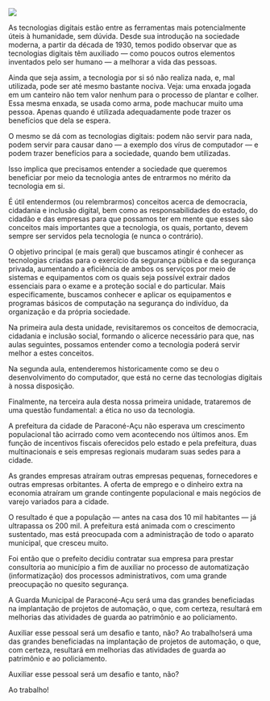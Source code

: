 [![](https://ampli-images.s3.amazonaws.com/production/93cda468-1ecf-4f61-9dc8-5c3d689066ae/original)](https://ampli-images.s3.amazonaws.com/production/93cda468-1ecf-4f61-9dc8-5c3d689066ae/original)

As tecnologias digitais estão entre as ferramentas mais potencialmente úteis à humanidade, sem dúvida. Desde sua introdução na sociedade moderna, a partir da década de 1930, temos podido observar que as tecnologias digitais têm auxiliado — como poucos outros elementos inventados pelo ser humano — a melhorar a vida das pessoas.

Ainda que seja assim, a tecnologia por si só não realiza nada, e, mal utilizada, pode ser até mesmo bastante nociva. Veja: uma enxada jogada em um canteiro não tem valor nenhum para o processo de plantar e colher. Essa mesma enxada, se usada como arma, pode machucar muito uma pessoa. Apenas quando é utilizada adequadamente pode trazer os benefícios que dela se espera.

O mesmo se dá com as tecnologias digitais: podem não servir para nada, podem servir para causar dano — a exemplo dos vírus de computador — e podem trazer benefícios para a sociedade, quando bem utilizadas.

Isso implica que precisamos entender a sociedade que queremos beneficiar por meio da tecnologia antes de entrarmos no mérito da tecnologia em si.

É útil entendermos (ou relembrarmos) conceitos acerca de democracia, cidadania e inclusão digital, bem como as responsabilidades do estado, do cidadão e das empresas para que possamos ter em mente que esses são conceitos mais importantes que a tecnologia, os quais, portanto, devem sempre ser servidos pela tecnologia (e nunca o contrário).

O objetivo principal (e mais geral) que buscamos atingir é conhecer as tecnologias criadas para o exercício da segurança pública e da segurança privada, aumentando a eficiência de ambos os serviços por meio de sistemas e equipamentos com os quais seja possível extrair dados essenciais para o exame e a proteção social e do particular. Mais especificamente, buscamos conhecer e aplicar os equipamentos e programas básicos de computação na segurança do indivíduo, da organização e da própria sociedade.

Na primeira aula desta unidade, revisitaremos os conceitos de democracia, cidadania e inclusão social, formando o alicerce necessário para que, nas aulas seguintes, possamos entender como a tecnologia poderá servir melhor a estes conceitos.

Na segunda aula, entenderemos historicamente como se deu o desenvolvimento do computador, que está no cerne das tecnologias digitais à nossa disposição.

Finalmente, na terceira aula desta nossa primeira unidade, trataremos de uma questão fundamental: a ética no uso da tecnologia.

A prefeitura da cidade de Paraconé-Açu não esperava um crescimento populacional tão acirrado como vem acontecendo nos últimos anos. Em função de incentivos fiscais oferecidos pelo estado e pela prefeitura, duas multinacionais e seis empresas regionais mudaram suas sedes para a cidade.

As grandes empresas atraíram outras empresas pequenas, fornecedores e outras empresas orbitantes. A oferta de emprego e o dinheiro extra na economia atraíram um grande contingente populacional e mais negócios de varejo variados para a cidade.

O resultado é que a população — antes na casa dos 10 mil habitantes — já ultrapassa os 200 mil. A prefeitura está animada com o crescimento sustentado, mas está preocupada com a administração de todo o aparato municipal, que cresceu muito.

Foi então que o prefeito decidiu contratar sua empresa para prestar consultoria ao município a fim de auxiliar no processo de automatização (informatização) dos processos administrativos, com uma grande preocupação no quesito segurança.

A Guarda Municipal de Paraconé-Açu será uma das grandes beneficiadas na implantação de projetos de automação, o que, com certeza, resultará em melhorias das atividades de guarda ao patrimônio e ao policiamento.

Auxiliar esse pessoal será um desafio e tanto, não? Ao trabalho!será uma das grandes beneficiadas na implantação de projetos de automação, o que, com certeza, resultará em melhorias das atividades de guarda ao patrimônio e ao policiamento.

Auxiliar esse pessoal será um desafio e tanto, não?

Ao trabalho!